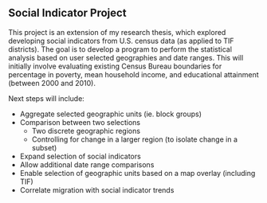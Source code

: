 ## Social Indicator Project
This project is an extension of my research thesis, which explored developing social indicators from U.S. census data (as applied to TIF districts).  The goal is to develop a program to perform the statistical analysis based on user selected geographies and date ranges.  This will initially involve evaluating existing Census Bureau boundaries for percentage in poverty, mean household income, and educational attainment (between 2000 and 2010).  

Next steps will include: 
* Aggregate selected geographic units (ie. block groups)
* Comparison between two selections 
    * Two discrete geographic regions
    * Controlling for change in a larger region (to isolate change in a subset)
* Expand selection of social indicators
* Allow additional date range comparisons
* Enable selection of geographic units based on a map overlay (including TIF)
* Correlate migration with social indicator trends
